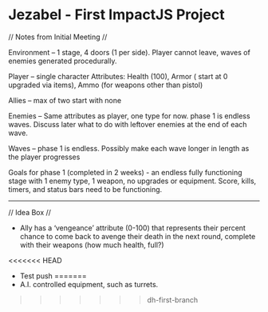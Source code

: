 Jezabel - First ImpactJS Project
======================================================================================================================================
// Notes from Initial Meeting //

Environment – 1 stage, 4 doors (1 per side). Player cannot leave, waves of enemies generated procedurally.

Player – single character
    Attributes: Health (100), Armor ( start at 0 upgraded via items), Ammo (for weapons other than pistol)
    
Allies – max of two start with none

Enemies – Same attributes as player, one type for now. phase 1 is endless waves. Discuss later what to do with leftover enemies at the end of each wave.

Waves – phase 1 is endless. Possibly make each wave longer in length as the player progresses

Goals for phase 1 (completed in 2 weeks) - an endless fully functioning stage with 1 enemy type, 1 weapon, no upgrades or equipment.  Score, kills, timers, and status bars need to be functioning.

--------------------------------------------------------------------------------------------------------------------------------------
// Idea Box //

* Ally has a ‘vengeance’ attribute (0-100) that represents their percent chance to come back to avenge their death in the next round,   complete with their weapons (how much health, full?)

<<<<<<< HEAD
* Test push
=======
* A.I. controlled equipment, such as turrets.
>>>>>>> dh-first-branch
